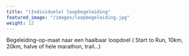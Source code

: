 ```yaml
---
title: "(Individuele) loopbegeleiding"
featured_image: "/images/loopbegeleiding.jpg"
weight: 12
---
```

Begeleiding-op-maat naar een haalbaar loopdoel ( Start to Run, 10km, 20km, halve of hele marathon, trail…)